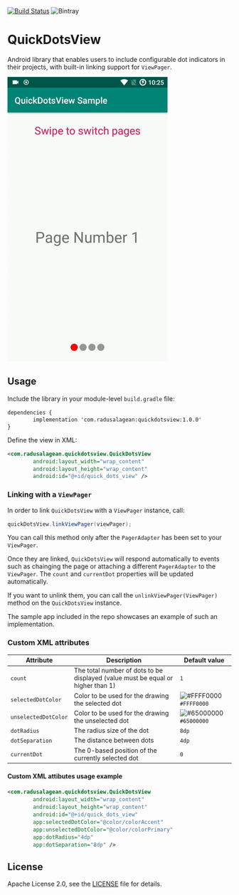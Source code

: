 [![Build Status](https://travis-ci.org/radusalagean/quick-dots-view.svg?branch=master)](https://travis-ci.org/radusalagean/quick-dots-view)
![Bintray](https://img.shields.io/bintray/v/radusalagean/android-libs/QuickDotsView.svg)

# QuickDotsView

Android library that enables users to include configurable dot indicators in their projects, with built-in linking support for `ViewPager`.

<img src="misc/screencap.gif" width="360" height="640" />

## Usage

Include the library in your module-level `build.gradle` file:
```
dependencies {
        implementation 'com.radusalagean:quickdotsview:1.0.0'
}
```

Define the view in XML:
```xml
<com.radusalagean.quickdotsview.QuickDotsView
        android:layout_width="wrap_content"
        android:layout_height="wrap_content"
        android:id="@+id/quick_dots_view" />
```

### Linking with a `ViewPager`

In order to link `QuickDotsView` with a `ViewPager` instance, call:

```java
quickDotsView.linkViewPager(viewPager);
```

You can call this method only after the `PagerAdapter` has been set to your `ViewPager`. 

Once they are linked, `QuickDotsView` will respond automatically to events such as chainging the page or attaching a different `PagerAdapter` to the `ViewPager`. The `count` and `currentDot` properties will be updated automatically.

If you want to unlink them, you can call the `unlinkViewPager(ViewPager)` method on the `QuickDotsView` instance.

The sample app included in the repo showcases an example of such an implementation.

### Custom XML attributes

| Attribute | Description | Default value |
| --- | --- | --- |
| `count` | The total number of dots to be displayed (value must be equal or higher than 1) | `1` |
| `selectedDotColor` | Color to be used for the drawing the selected dot | ![#FFFF0000](https://placehold.it/15/FF0000/000000?text=+) `#FFFF0000` |
| `unselectedDotColor` | Color to be used for the drawing the unselected dot | ![#65000000](https://placehold.it/15/979797/000000?text=+) `#65000000` |
| `dotRadius` | The radius size of the dot | `8dp` |
| `dotSeparation` | The distance between dots | `4dp` |
| `currentDot` | The 0-based position of the currently selected dot | `0` |

#### Custom XML attibutes usage example
```xml
<com.radusalagean.quickdotsview.QuickDotsView
        android:layout_width="wrap_content"
        android:layout_height="wrap_content"
        android:id="@+id/quick_dots_view"
        app:selectedDotColor="@color/colorAccent"
        app:unselectedDotColor="@color/colorPrimary"
        app:dotRadius="4dp"
        app:dotSeparation="8dp" />
```

## License
Apache License 2.0, see the [LICENSE](LICENSE) file for details.
